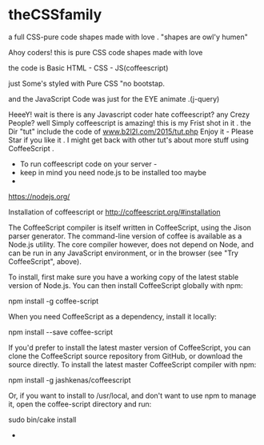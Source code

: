 # theCSSfamily
a full CSS-pure code shapes made with love . "shapes are owl'y humen" 

Ahoy coders!
this is pure CSS code shapes made with love 

the code is Basic HTML - CSS - JS(coffeescript)  

just Some's styled with Pure CSS "no bootstap.  

and the JavaScript Code was just for the EYE animate .(j-query) 




 
HeeeY! wait 
is there is any Javascript coder hate coffeescript? any Crezy People? 
well Simply coffeescript is amazing! 
this is my Frist shot in it .
the Dir "tut" include the code of www.b2l2l.com/2015/tut.php
Enjoy it - Please Star if you like it . 
I might get back with other tut's about more stuff using CoffeeScript .

- To run coffeescript code on your server - 
- keep in mind you need node.js to be installed too maybe
- 
 https://nodejs.org/





Installation of coffeescript or http://coffeescript.org/#installation

The CoffeeScript compiler is itself written in CoffeeScript, using the Jison parser generator. The command-line version of coffee is available as a Node.js utility. The core compiler however, does not depend on Node, and can be run in any JavaScript environment, or in the browser (see "Try CoffeeScript", above).

To install, first make sure you have a working copy of the latest stable version of Node.js. You can then install CoffeeScript globally with npm:

npm install -g coffee-script

When you need CoffeeScript as a dependency, install it locally:

npm install --save coffee-script

If you'd prefer to install the latest master version of CoffeeScript, you can clone the CoffeeScript source repository from GitHub, or download the source directly. To install the latest master CoffeeScript compiler with npm:

npm install -g jashkenas/coffeescript

Or, if you want to install to /usr/local, and don't want to use npm to manage it, 
open the coffee-script directory and run:

sudo bin/cake install



-
